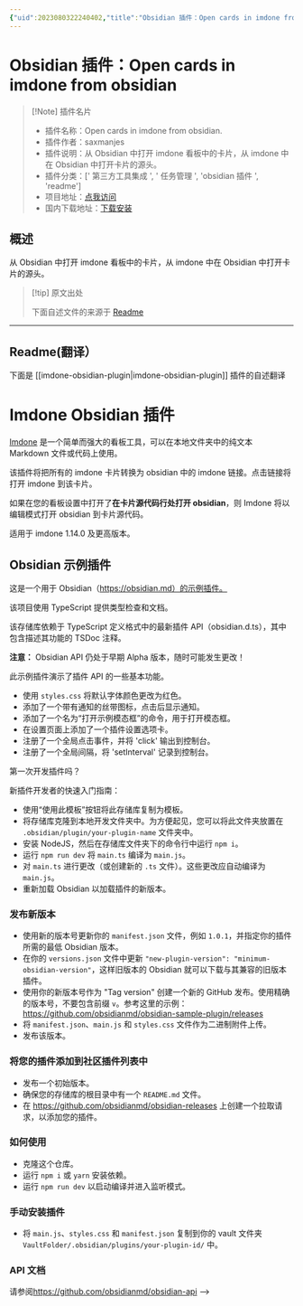 ```yaml
---
{"uid":2023080322240402,"title":"Obsidian 插件：Open cards in imdone from obsidian","tags":["第三方工具集成","任务管理","obsidian插件","readme"],"description":"从Obsidian中打开imdone看板中的卡片，从imdone中在Obsidian中打开卡片的源头。","author":"AI","type":"readme","draft":false,"editable":false,"modified":20230101000000,"dg-publish":true,"permalink":"/lake-of-knowledge/10-obsidian/obsidian/readme/imdone-obsidian-plugin-readme/","dgPassFrontmatter":true}
---
```



# Obsidian 插件：Open cards in imdone from obsidian

> [!Note] 插件名片
> - 插件名称：Open cards in imdone from obsidian.
> - 插件作者：saxmanjes
> - 插件说明：从 Obsidian 中打开 imdone 看板中的卡片，从 imdone 中在 Obsidian 中打开卡片的源头。
> - 插件分类：[' 第三方工具集成 ', ' 任务管理 ', 'obsidian 插件 ', 'readme']
> - 项目地址：[点我访问](https://github.com/imdone/imdone-obsidian-plugin)
> - 国内下载地址：[下载安装](https://pkmer.cn/products/plugin/pluginMarket/?imdone-obsidian-plugin)

## 概述

从 Obsidian 中打开 imdone 看板中的卡片，从 imdone 中在 Obsidian 中打开卡片的源头。

> [!tip] 原文出处
>
>下面自述文件的来源于 [Readme](https://ghproxy.net/https://raw.githubusercontent.com/imdone/imdone-obsidian-plugin/master/README.md)
>

---

## Readme(翻译）

下面是 [[imdone-obsidian-plugin\|imdone-obsidian-plugin]] 插件的自述翻译

Imdone Obsidian 插件
====

[Imdone](https://imdone.io) 是一个简单而强大的看板工具，可以在本地文件夹中的纯文本 Markdown 文件或代码上使用。

该插件将把所有的 imdone 卡片转换为 obsidian 中的 imdone 链接。点击链接将打开 imdone 到该卡片。

如果在您的看板设置中打开了**在卡片源代码行处打开 obsidian**，则 Imdone 将以编辑模式打开 obsidian 到卡片源代码。

适用于 imdone 1.14.0 及更高版本。

<!--

# [资源](#NOTE:10)

<card>
- [在Finder中打开](/)
- [imdone/imdone-obsidian-plugin](https://github.com/imdone/imdone-obsidian-plugin)
- [obsidianmd/obsidian-sample-plugin](https://github.com/obsidianmd/obsidian-sample-plugin)

<!--
创建时间：2021-03-15T13:25:07.843Z
-->
</card>

## Obsidian 示例插件

这是一个用于 Obsidian（<https://obsidian.md）的示例插件。>

该项目使用 TypeScript 提供类型检查和文档。

该存储库依赖于 TypeScript 定义格式中的最新插件 API（obsidian.d.ts），其中包含描述其功能的 TSDoc 注释。

**注意：** Obsidian API 仍处于早期 Alpha 版本，随时可能发生更改！

此示例插件演示了插件 API 的一些基本功能。

- 使用 `styles.css` 将默认字体颜色更改为红色。
- 添加了一个带有通知的丝带图标，点击后显示通知。
- 添加了一个名为“打开示例模态框”的命令，用于打开模态框。
- 在设置页面上添加了一个插件设置选项卡。
- 注册了一个全局点击事件，并将 'click' 输出到控制台。
- 注册了一个全局间隔，将 'setInterval' 记录到控制台。

第一次开发插件吗？

新插件开发者的快速入门指南：

- 使用“使用此模板”按钮将此存储库复制为模板。
- 将存储库克隆到本地开发文件夹中。为方便起见，您可以将此文件夹放置在 `.obsidian/plugin/your-plugin-name` 文件夹中。
- 安装 NodeJS，然后在存储库文件夹下的命令行中运行 `npm i`。
- 运行 `npm run dev` 将 `main.ts` 编译为 `main.js`。
- 对 `main.ts` 进行更改（或创建新的 `.ts` 文件）。这些更改应自动编译为 `main.js`。
- 重新加载 Obsidian 以加载插件的新版本。

### 发布新版本

- 使用新的版本号更新你的 `manifest.json` 文件，例如 `1.0.1`，并指定你的插件所需的最低 Obsidian 版本。
- 在你的 `versions.json` 文件中更新 `"new-plugin-version": "minimum-obsidian-version"`，这样旧版本的 Obsidian 就可以下载与其兼容的旧版本插件。
- 使用你的新版本号作为 "Tag version" 创建一个新的 GitHub 发布。使用精确的版本号，不要包含前缀 `v`。参考这里的示例：<https://github.com/obsidianmd/obsidian-sample-plugin/releases>
- 将 `manifest.json`、`main.js` 和 `styles.css` 文件作为二进制附件上传。
- 发布该版本。

### 将您的插件添加到社区插件列表中

- 发布一个初始版本。
- 确保您的存储库的根目录中有一个 `README.md` 文件。
- 在 <https://github.com/obsidianmd/obsidian-releases> 上创建一个拉取请求，以添加您的插件。

### 如何使用

- 克隆这个仓库。
- 运行 `npm i` 或 `yarn` 安装依赖。
- 运行 `npm run dev` 以启动编译并进入监听模式。

### 手动安装插件

- 将 `main.js`、`styles.css` 和 `manifest.json` 复制到你的 vault 文件夹 `VaultFolder/.obsidian/plugins/your-plugin-id/` 中。

### API 文档

请参阅<https://github.com/obsidianmd/obsidian-api> -->
